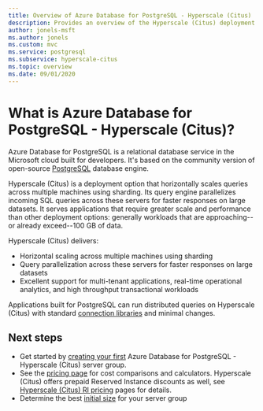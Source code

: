 ```yaml
---
title: Overview of Azure Database for PostgreSQL - Hyperscale (Citus)
description: Provides an overview of the Hyperscale (Citus) deployment option
author: jonels-msft
ms.author: jonels
ms.custom: mvc
ms.service: postgresql
ms.subservice: hyperscale-citus
ms.topic: overview
ms.date: 09/01/2020
---
```


# What is Azure Database for PostgreSQL - Hyperscale (Citus)?

Azure Database for PostgreSQL is a relational database service in the Microsoft
cloud built for developers. It's based on the community version of open-source
[PostgreSQL](https://www.postgresql.org/) database engine.

Hyperscale (Citus) is a deployment option that horizontally scales queries
across multiple machines using sharding. Its query engine parallelizes incoming
SQL queries across these servers for faster responses on large datasets. It
serves applications that require greater scale and performance than other
deployment options: generally workloads that are approaching--or already
exceed--100 GB of data.

Hyperscale (Citus) delivers:

- Horizontal scaling across multiple machines using sharding
- Query parallelization across these servers for faster responses on large
  datasets
- Excellent support for multi-tenant applications, real-time operational
  analytics, and high throughput transactional workloads

Applications built for PostgreSQL can run distributed queries on Hyperscale
(Citus) with standard [connection
libraries](../concepts-connection-libraries.md) and minimal changes.

## Next steps

- Get started by [creating your
  first](./quickstart-create-portal.md) Azure Database for
PostgreSQL - Hyperscale (Citus) server group.
- See the [pricing
  page](https://azure.microsoft.com/pricing/details/postgresql/) for cost
comparisons and calculators. Hyperscale (Citus) offers prepaid Reserved
Instance discounts as well, see [Hyperscale (Citus) RI
pricing](concepts-reserved-pricing.md) pages for details.
- Determine the best [initial
  size](howto-scale-initial.md) for your server group
